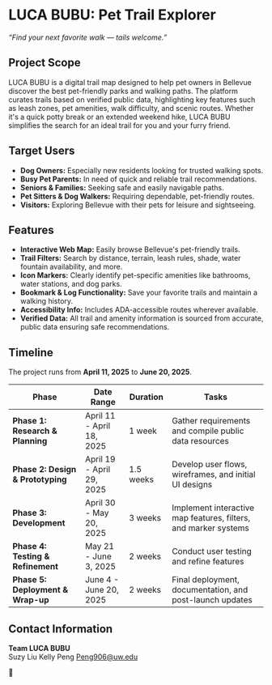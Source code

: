 # LUCA BUBU: Pet Trail Explorer

*“Find your next favorite walk — tails welcome.”*

## Project Scope
LUCA BUBU is a digital trail map designed to help pet owners in Bellevue discover the best pet-friendly parks and walking paths. The platform curates trails based on verified public data, highlighting key features such as leash zones, pet amenities, walk difficulty, and scenic routes. Whether it's a quick potty break or an extended weekend hike, LUCA BUBU simplifies the search for an ideal trail for you and your furry friend.

## Target Users
- **Dog Owners:** Especially new residents looking for trusted walking spots.
- **Busy Pet Parents:** In need of quick and reliable trail recommendations.
- **Seniors & Families:** Seeking safe and easily navigable paths.
- **Pet Sitters & Dog Walkers:** Requiring dependable, pet-friendly routes.
- **Visitors:** Exploring Bellevue with their pets for leisure and sightseeing.

## Features
- **Interactive Web Map:** Easily browse Bellevue's pet-friendly trails.
- **Trail Filters:** Search by distance, terrain, leash rules, shade, water fountain availability, and more.
- **Icon Markers:** Clearly identify pet-specific amenities like bathrooms, water stations, and dog parks.
- **Bookmark & Log Functionality:** Save your favorite trails and maintain a walking history.
- **Accessibility Info:** Includes ADA-accessible routes wherever available.
- **Verified Data:** All trail and amenity information is sourced from accurate, public data ensuring safe recommendations.

## Timeline
The project runs from **April 11, 2025** to **June 20, 2025**.

| Phase                            | Date Range                 | Duration   | Tasks                                                             |
| -------------------------------- | -------------------------- | ---------- | ----------------------------------------------------------------- |
| **Phase 1: Research & Planning** | April 11 - April 18, 2025  | 1 week     | Gather requirements and compile public data resources             |
| **Phase 2: Design & Prototyping**| April 19 - April 29, 2025  | 1.5 weeks  | Develop user flows, wireframes, and initial UI designs              |
| **Phase 3: Development**         | April 30 - May 20, 2025    | 3 weeks    | Implement interactive map features, filters, and marker systems     |
| **Phase 4: Testing & Refinement**| May 21 - June 3, 2025      | 2 weeks    | Conduct user testing and refine features                          |
| **Phase 5: Deployment & Wrap-up**| June 4 - June 20, 2025     | 2 weeks    | Final deployment, documentation, and post-launch updates           |

## Contact Information
**Team LUCA BUBU**  
Suzy Liu
Kelly Peng Peng906@uw.edu


 🐾
